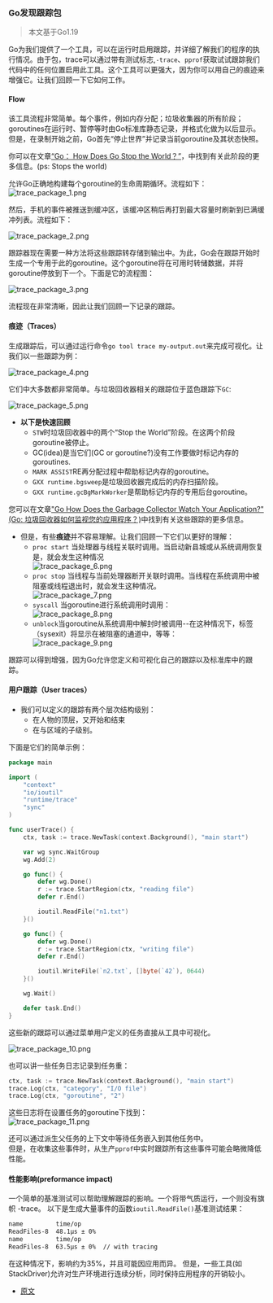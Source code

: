 ### Go发现跟踪包

> 本文基于Go1.19  

Go为我们提供了一个工具，可以在运行时启用跟踪，并详细了解我们的程序的执行情况。由于包，trace可以通过带有测试标志,`-trace`、`pprof`获取试试跟踪我们代码中的任何位置启用此工具。这个工具可以更强大，因为你可以用自己的痕迹来增强它。让我们回顾一下它如何工作。  

#### Flow

该工具流程非常简单。每个事件，例如内存分配；垃圾收集器的所有阶段；goroutines在运行时、暂停等时由Go标准库静态记录，并格式化做为以后显示。但是，在录制开始之前，Go首先“停止世界”并记录当前goroutine及其状态快照。  

你可以在文章[“Go： How Does Go Stop the World？”](https://medium.com/a-journey-with-go/go-how-does-go-stop-the-world-1ffab8bc8846)，中找到有关此阶段的更多信息。(ps: Stops the world)

允许Go正确地构建每个goroutine的生命周期循环。流程如下：  
![trace_package_1.png](../../img/trace_package_1.png)  

然后，手机的事件被推送到缓冲区，该缓冲区稍后再打到最大容量时刷新到已满缓冲列表。流程如下：  

![trace_package_2.png](../../img/trace_package_2.png)  

跟踪器现在需要一种方法将这些跟踪转存储到输出中。为此，Go会在跟踪开始时生成一个专用于此的goroutine。这个goroutine将在可用时转储数据，并将goroutine停放到下一个。下面是它的流程图：  

![trace_package_3.png](../../img/trace_package_3.png)  

流程现在非常清晰，因此让我们回顾一下记录的跟踪。  

#### 痕迹（Traces）
生成跟踪后，可以通过运行命令`go tool trace my-output.out`来完成可视化。让我们以一些跟踪为例：  

![trace_package_4.png](../../img/trace_package_4.png)  

它们中大多数都非常简单。与垃圾回收器相关的跟踪位于蓝色跟踪下`GC`:  

![trace_package_5.png](../../img/trace_package_5.png)  

- **以下是快速回顾**  
	- `STW`时垃圾回收器中的两个“Stop the World”阶段。在这两个阶段goroutine被停止。  
	- GC(idea)是当它们(GC or goroutine?)没有工作要做时标记内存的goroutines. 
	- `MARK ASSIST`RE再分配过程中帮助标记内存的goroutine。
	- `GXX runtime.bgsweep`是垃圾回收器完成后的内存扫描阶段。  
	- `GXX runtime.gcBgMarkWorker`是帮助标记内存的专用后台goroutine。  

您可以在文章["Go How Does the Garbage Collector Watch Your Application?"(Go: 垃圾回收器如何监视您的应用程序？)](https://medium.com/a-journey-with-go/go-how-does-the-garbage-collector-watch-your-application-dbef99be2c35)中找到有关这些跟踪的更多信息。  

- 但是，有些**痕迹**并不容易理解。让我们回顾一下它们以更好的理解：  
	- `proc start` 当处理器与线程关联时调用。当启动新县城或从系统调用恢复是，就会发生这种情况  
![trace_package_6.png](../../img/trace_package_6.png)  
	- `proc stop` 当线程与当前处理器断开关联时调用。当线程在系统调用中被阻塞或线程退出时，就会发生这种情况。  
![trace_package_7.png](../../img/trace_package_7.png)  
	- `syscall` 当goroutine进行系统调用时调用：  
![trace_package_8.png](../../img/trace_package_8.png)  
	- `unblock`当goroutine从系统调用中解封时被调用--在这种情况下，标签（sysexit）将显示在被阻塞的通道中，等等：  
![trace_package_9.png](../../img/trace_package_9.png)  

跟踪可以得到增强，因为Go允许您定义和可视化自己的跟踪以及标准库中的跟踪。  

#### 用户跟踪（User traces）
- 我们可以定义的跟踪有两个层次结构级别：  
	- 在人物的顶层，又开始和结束  
	- 在与区域的子级别。

下面是它们的简单示例：  
```go
package main

import (
	"context"
	"io/ioutil"
	"runtime/trace"
	"sync"
)

func userTrace() {
	ctx, task := trace.NewTask(context.Background(), "main start")

	var wg sync.WaitGroup
	wg.Add(2)

	go func() {
		defer wg.Done()
		r := trace.StartRegion(ctx, "reading file")
		defer r.End()

		ioutil.ReadFile("n1.txt")
	}()

	go func() {
		defer wg.Done()
		r := trace.StartRegion(ctx, "writing file")
		defer r.End()

		ioutil.WriteFile(`n2.txt`, []byte(`42`), 0644)
	}()

	wg.Wait()

	defer task.End()
}

```   
这些新的跟踪可以通过菜单用户定义的任务直接从工具中可视化。  

![trace_package_10.png](../../img/trace_package_10.png)  

也可以讲一些任务日志记录到任务重：
```go
ctx, task := trace.NewTask(context.Background(), "main start")
trace.Log(ctx, "category", "I/O file")
trace.Log(ctx, "goroutine", "2")
```

这些日志将在设置任务的goroutine下找到：  
![trace_package_11.png](../../img/trace_package_11.png)  

还可以通过派生父任务的上下文中等待任务嵌入到其他任务中。  
但是，在收集这些事件时，从生产`pprof`中实时跟踪所有这些事件可能会略微降低性能。  


#### 性能影响(preformance impact)  
一个简单的基准测试可以帮助理解跟踪的影响。一个将带气质运行，一个则没有旗帜 -trace。 以下是生成大量事件的函数`ioutil.ReadFile()`基准测试结果：  
```bash
name         time/op
ReadFiles-8  48.1µs ± 0%
name         time/op
ReadFiles-8  63.5µs ± 0%  // with tracing
```  

在这种情况下，影响约为35%，并且可能因应用而异。 但是，一些工具(如StackDriver)允许对生产环境进行连续分析，同时保持应用程序的开销较小。  


- [原文](https://medium.com/a-journey-with-go/go-discovery-of-the-trace-package-e5a821743c3c)